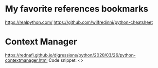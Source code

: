 # My favorite references bookmarks
https://realpython.com/
https://github.com/wilfredinni/python-cheatsheet

# Context Manager 
https://rednafi.github.io/digressions/python/2020/03/26/python-contextmanager.html
Code snippet: <>
